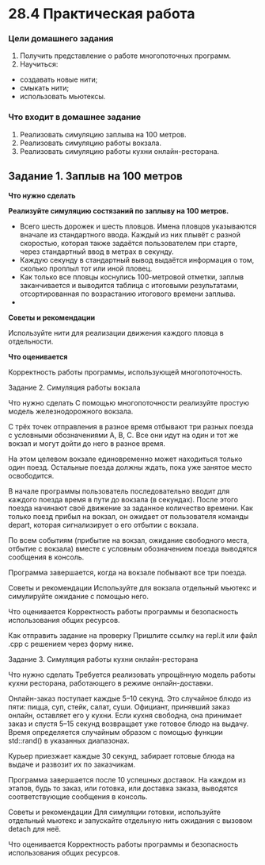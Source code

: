 # **28.4 Практическая работа**

### Цели домашнего задания

1. Получить представление о работе многопоточных программ.
2. Научиться:
* создавать новые нити;
* смыкать нити;
* использовать мьютексы.
 

### Что входит в домашнее задание
1. Реализовать симуляцию заплыва на 100 метров.
2. Реализовать симуляцию работы вокзала.
3. Реализовать симуляцию работы кухни онлайн-ресторана.


## **Задание 1. Заплыв на 100 метров**


**Что нужно сделать**

**Реализуйте симуляцию состязаний по заплыву на 100 метров.**

* Всего шесть дорожек и шесть пловцов. Имена пловцов указываются вначале из стандартного ввода. Каждый из них плывёт с разной скоростью, которая также задаётся пользователем при старте, через стандартный ввод в метрах в секунду.
* Каждую секунду в стандартный вывод выдаётся информация о том, сколько проплыл тот или иной пловец.
* Как только все пловцы коснулись 100-метровой отметки, заплыв заканчивается и выводится таблица с итоговыми результатами, отсортированная по возрастанию итогового времени заплыва.
* 

**Советы и рекомендации**

Используйте нити для реализации движения каждого пловца в отдельности.


**Что оценивается**

Корректность работы программы, использующей многопоточность.




Задание 2. Симуляция работы вокзала


Что нужно сделать
С помощью многопоточности реализуйте простую модель железнодорожного вокзала.

С трёх точек отправления в разное время отбывают три разных поезда с условными обозначениями A, B, C. Все они идут на один и тот же вокзал и могут дойти до него в разное время.

На этом целевом вокзале единовременно может находиться только один поезд. Остальные поезда должны ждать, пока уже занятое место освободится.

В начале программы пользователь последовательно вводит для каждого поезда время в пути до вокзала (в секундах). После этого поезда начинают своё движение за заданное количество времени. Как только поезд прибыл на вокзал, он ожидает от пользователя команды depart, которая сигнализирует о его отбытии с вокзала.

По всем событиям (прибытие на вокзал, ожидание свободного места, отбытие с вокзала) вместе с условным обозначением поезда выводятся сообщения в консоль.

Программа завершается, когда на вокзале побывают все три поезда.



Советы и рекомендации
Используйте для вокзала отдельный мьютекс и симулируйте ожидание с помощью него.



Что оценивается
Корректность работы программы и безопасность использования общих ресурсов.



Как отправить задание на проверку
Пришлите ссылку на repl.it или файл .срр с решением через форму ниже.





Задание 3. Симуляция работы кухни онлайн-ресторана


Что нужно сделать
Требуется реализовать упрощённую модель работы кухни ресторана, работающего в режиме онлайн-доставки.

Онлайн-заказ поступает каждые 5–10 секунд. Это случайное блюдо из пяти: пицца, суп, стейк, салат, суши. Официант, принявший заказ онлайн, оставляет его у кухни. Если кухня свободна, она принимает заказ и спустя 5–15 секунд возвращает уже готовое блюдо на выдачу. Время определяется случайным образом с помощью функции std::rand() в указанных диапазонах.

Курьер приезжает каждые 30 секунд, забирает готовые блюда на выдаче и развозит их по заказчикам.

Программа завершается после 10 успешных доставок. На каждом из этапов, будь то заказ, или готовка, или доставка заказа, выводятся соответствующие сообщения в консоль.



Советы и рекомендации
Для симуляции готовки, используйте отдельный мьютекс и запускайте отдельную нить ожидания с вызовом detach для неё.



Что оценивается
Корректность работы программы и безопасность использования общих ресурсов.

